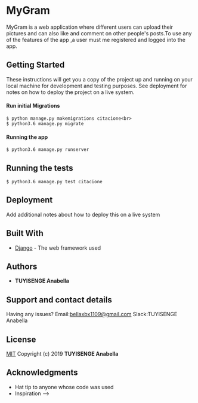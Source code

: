 # MyGram

MyGram is a web application where different users can upload their pictures and can also like  and comment on other people's posts.To use any of the features of the app ,a user must me registered and logged into the app.
## Getting Started

These instructions will get you a copy of the project up and running on your local machine for development and testing purposes. See deployment for notes on how to deploy the project on a live system. 

<!-- #### Prerequisites

* Virtual environment
* Python3.6
* Postgres
* pip
* Django 1.11

#### Cloning
 * In your terminal<br>
 ```
   $ git clone https://github.com/Anabella1109/Pictures.git
   $ cd Picures
```

#### Activate virtual environment

```
$ python3.6 -m venv --without-pip virtual 
$ source venv/bin/activate
``` -->

<!-- #### Installing

Install dependancies that will create an environment for the app to run
```
 pip3 install -r requirements.txt
 ```
#### Create Database
```
$ psql
CREATE DATABASE slica
```
#### .env file
Create .env file and paste paste the following filling where appropriate:

SECRET_KEY = '<Secret_key>'<br>
DBNAME = 'slika'<br>
USER = '&lt;Username&gt;'<br>
PASSWORD = '&lt;password&gt;'<br>
DEBUG = True -->

#### Run initial Migrations
```
$ python manage.py makemigrations citacione<br>
$ python3.6 manage.py migrate
```

#### Running the app
```
$ python3.6 manage.py runserver
```

## Running the tests

```
$ python3.6 manage.py test citacione
```



## Deployment

Add additional notes about how to deploy this on a live system

## Built With

* [Django](http://www.dropwizard.io/1.0.2/docs/) - The web framework used
<!-- * [Maven](https://maven.apache.org/) - Dependency Management -->
<!-- * [ROME](https://rometools.github.io/rome/) - Used to generate RSS Feeds -->

<!-- ## Contributing

Please read [CONTRIBUTING.md](https://gist.github.com/PurpleBooth/b24679402957c63ec426) for details on our code of conduct, and the process for submitting pull requests to us. -->

<!-- ## Versioning

We use [SemVer](http://semver.org/) for versioning. For the versions available, see the [tags on this repository](https://github.com/your/project/tags).  -->

## Authors

* **TUYISENGE Anabella** 

## Support and contact details

Having any issues?
Email:bellaxbx1109@gmail.com
Slack:TUYISENGE Anabella


<!-- See also the list of [contributors](https://github.com/your/project/contributors) who participated in this project. -->

## License


[MIT](https://choosealicense.com/licenses/mit/)
Copyright (c) 2019 **TUYISENGE Anabella**


## Acknowledgments

* Hat tip to anyone whose code was used
* Inspiration
 -->
